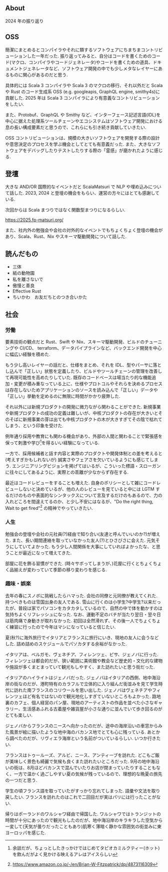 ## About

2024 年の振り返り

## OSS

簡潔にまとめるとコンパイラやそれに類するソフトウェアにちまちまコントリビューションした一年だった.
振り返ってみると、自分はコードを書くためのコード(マクロ、コンパイラやコードジェネレータ)やコードを書くための道具、ドキュメントジェネレータなど、ソフトウェア開発の中でも少しメタなレイヤーにあるものに関心があるのだと思う.

具体的には Scala 3 コンパイラや Scala 3 のマクロの移行、それ以外だと Scala や Rust のコード生成系 OSS (e.g. googleapis, GraphQL engine, smithy4s)に貢献した.
2025 年は Scala 3 コンパイラにより有意義なコントリビューションをしたい.

また、Protobuf、GraphQL や Smithy など、インターフェース記述言語(IDL)を中心に据えた処理系ツールチェーンやエコシステムはソフトウェア開発における息の長い構成要素だと思うので、これらにも引き続き貢献していきたい.

OSS コントリビューションは、規模の大きいソフトウェアを開発する際の設計や意思決定のプロセスを学ぶ機会としてとても有意義だった.
また、大きなソフトウェアをデバッグしたりテストしたりする際の「霊感」が磨かれたように感じる.

## 登壇

大きな AND/OR 国際的なイベントだと ScalaMatsuri で NLP や埋め込みについて話した. 2023, 2024 と登壇の機会をもらい、運営の方々にはとても感謝している.

次回からは Scala まつりではなく関数型まつりになるらしい.

https://2025.fp-matsuri.org/

また、社内外の勉強会や会社の対外的なイベントでもちょくちょく登壇の機会があり、Scala、Rust、Nix やスキーマ駆動開発について話した.


## 読んだもの
- 三体
- 紙の動物園
- 私を離さないで
- 傲慢と善良
- Effective Rust
- ちいかわ　お友だちとのつき合いかた

## 社会

### 労働

要素技術の観点だと Rust、Swift や Nix、スキーマ駆動開発、ビルドのチューニングや CI/CD、 terraform、データパイプラインなど、バックエンド開発を中心に幅広い経験を積めた.

もう少し高いレイヤーの話だと、仕様をまとめ、それを IDL、型やパーサに落とし込んで「正しい」状態を定義したり、ビルドやツールチェーンの管理を改善して再現可能性を高めたりしていた. 既存のコードベースは場当たり的な機能追加・変更が積み重なっている上に、仕様やプロトコルやそれらを決めるプロセスは存在しないためアプリケーションのソースを読み込んで「正しい」データや「正しい」挙動を定めるのに無限に時間がかかり疲弊した.

それ以外には新規プロダクトの開発に微力ながら関わることができた. 新規事業や新規プロダクトの成功の定義は難しいが、中核プロダクトの存在が大きいとそのそばに新規事業の芽は出ても中核プロダクトの木が大きすぎてその陰で枯れてしまう、という印象を受けた.

例年通り採用や教育にも関わる機会があり、外部の人間と関わることで緊張感を保って刺激や学び[^1]を得るいい経験になっている.

[^1]: 余談だが、ちょっとしたきっかけではじめてタピオカミルクティー(ホット)を飲んだがよく見かける映えるアレはアイスらしい

一方で、採用候補者と話す内容と実際のプロダクトや開発体制との差を考えると(考えすぎかもしれないが) 誠実さやフェアさを欠いているようにも感じてしまう. エンジニアリングビジョンを掲げてはいるが、こういった標語・スローガンに往々にしてあるように、実際との乖離が少なからず存在する.

最近はコードレビューをすることも増えた. 自身のポリシーとして雑にコードレビューしないと決めているが、他の人のレビューを見ていると中には LGTM するだけのものや表面的なシンタックスについて言及するだけのもあるので、力の入れどころを間違えてるのか、と少し不安にはなるが、"Do the right thing, Wait to get fired"[^2] の精神でやっていきたい.

[^2]: https://www.amazon.co.jp/-/en/Brian-W-Fitzpatrick/dp/4873116309

### 人生
勉強会の登壇や会社の元社員(?)経由で知り合い(友達と呼んでいいのか?)が増えた.
また、長い期間連絡を取っていなかった友人(?)とひさびさに会えた. 元気そうにしていてよかった. もう少し人間関係を大事にしていればよかったな、と思うことが最近になって増えてきた.

部屋に花を飾る習慣ができた. (時々サボってしまうが、)花屋に行くとちょくちょく品揃えが変わっていて季節の移り変わりを感じる.


### 趣味・娯楽

去年の春にスノボに挑戦したらハマった. 会社の同僚と元同僚が教えてくれた. 持つべきものは雪国出身の友人である. 雪山に行くのは小学生?中学生?以来だったが、普段は家でパソコンをカタカタしているので、自然の中で体を動かすのは気持ちよくリフレッシュになった. なお、運動不足のバチが当たり翌日・翌々日は筋肉痛で身動きが取れなかった. 初回は全然滑れず、その後一人でちょくちょく練習に行ったので今年はマシになっていると信じたい.

夏(秋?)に海外旅行でイタリアとフランスに旅行にいき、現地の友人に会うなどした. 詰め詰めのスケジュールでパソカタする余裕がなかった.


イタリアは、ベルガモ、ヴェネチア、フィレンツェ、ピサ、ジェノバに行った.
フィレンツェは都会的だが、狭い範囲に美術館や教会など歴史的・文化的な建物や施設が多くまとまっていて観光もしやすく、また訪れたいと思う街だった.

イタリアのハイライトはジェノバだった. ジェノバはイタリアの西側、地中海沿岸の街なのだが、港町特有のカラフルで立体的に入り組んだ街並みを見て学生時代に訪れた南フランスのコリウールを思い出した. ジェノバはヴェネチアやフィレンツェほど有名ではないので観光地化しすぎていないところもよかった. 路地裏のカフェ、個人経営のパン屋、現地のアーティストの作品を並べた小さなギャラリー、生活感あふれる古着屋や雑貨屋が小さな通りに並んでいて歩き回るのがとても楽しい.

ジェノバからフランスのニースへ向かったのだが、途中の海岸沿いの車窓からみた風景が絵に描いたような地中海のバカンス地でとても心に残っている. あとから調べたのだが、リヴィエラ海岸という名前がついているらしい. いつか行きたい.

フランスはトゥールーズ、アルビ、ニース、アンティーブを訪れた.
どこもご飯が美味しく景色も綺麗で気候も良くまた訪れたいところだった. 9月の地中海沿いの街は、8月ほどバカンスで混んでいたりお店が閉まっていたりすることもなく、一方で温かく過ごしやすい夏の気候が残っているので、理想的な晩夏の旅先の一つだと思う.

学生の頃フランス語を取っていたがすっかり忘れてしまった. 語彙や文法を取り戻したい. フランスを訪れたのはこれで二回目だが実はパリには行ったことがない.

帰りはポーランドのワルシャワ経由で帰国した. ワルシャワではトランジットの時間が十分にあったので観光もしたのだが、地中海沿岸のキラキラした空気から一変して(天気が曇りだったこともあり)肌寒く薄暗く静かな雰囲気の街並みに東ヨーロッパを感じた.

